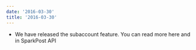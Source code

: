```yaml
---
date: '2016-03-30'
title: '2016-03-30'
---
```


* We have released the subaccount feature. You can read more here and in SparkPost API


